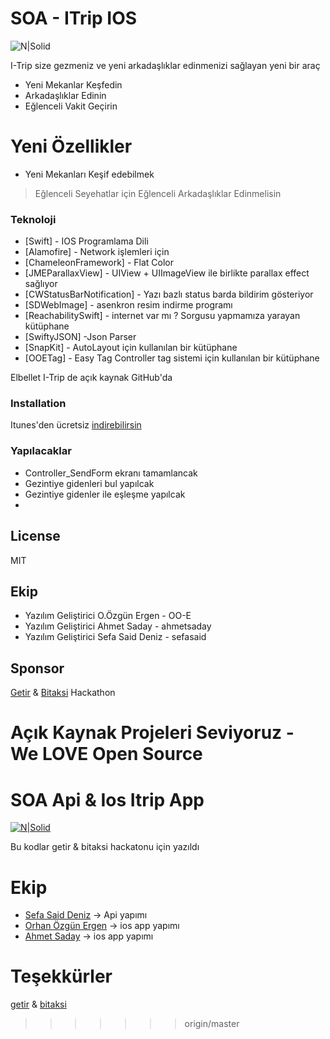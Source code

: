 # SOA - ITrip IOS

![N|Solid](https://www.tripdatabase.com/static/img/trip-logo.png)

I-Trip size gezmeniz ve yeni arkadaşlıklar edinmenizi sağlayan yeni bir araç

  - Yeni Mekanlar Keşfedin
  - Arkadaşlıklar Edinin
  - Eğlenceli Vakit Geçirin

# Yeni Özellikler

  - Yeni Mekanları Keşif edebilmek
 



 
> Eğlenceli Seyehatlar için Eğlenceli Arkadaşlıklar Edinmelisin 

### Teknoloji


* [Swift] - IOS Programlama Dili
* [Alamofire] - Network işlemleri için
* [ChameleonFramework] - Flat Color
* [JMEParallaxView] - UIView + UIImageView ile birlikte parallax effect sağlıyor
* [CWStatusBarNotification] - Yazı bazlı status barda bildirim gösteriyor
* [SDWebImage] - asenkron resim indirme programı
* [ReachabilitySwift] - internet var mı ? Sorgusu yapmamıza yarayan kütüphane
* [SwiftyJSON] -Json Parser
* [SnapKit] - AutoLayout için kullanılan bir kütüphane
* [OOETag] - Easy Tag Controller tag sistemi için kullanılan bir kütüphane

Elbellet I-Trip de açık kaynak GitHub'da

### Installation
Itunes'den ücretsiz [indirebilirsin](www.itunes.com)


### Yapılacaklar

 - Controller_SendForm ekranı tamamlancak
 - Gezintiye gidenleri bul yapılcak
 - Gezintiye gidenler ile eşleşme yapılcak
 - 

License
----

MIT 

Ekip
---
- Yazılım Geliştirici O.Özgün Ergen - OO-E
- Yazılım Geliştirici Ahmet Saday - ahmetsaday
- Yazılım Geliştirici Sefa Said Deniz - sefasaid

Sponsor
---
[Getir](https://getir.com/) & [Bitaksi](http://www.bitaksi.com/) Hackathon

**Açık Kaynak Projeleri Seviyoruz - We LOVE  Open Source**
=======
# SOA Api & Ios Itrip App

[![N|Solid](http://i.hizliresim.com/W00rVq.png)]()

Bu kodlar getir & bitaksi hackatonu için yazıldı

# Ekip

- [Sefa Said Deniz](https://www.linkedin.com/in/sefa-said-deniz/) -> Api yapımı
- [Orhan Özgün Ergen](https://www.linkedin.com/in/ooergen/) -> ios app yapımı
- [Ahmet Saday](https://www.linkedin.com/in/ahmet-saday-1779b97b/) -> ios app yapımı


# Teşekkürler
[getir](https://getir.com/) & [bitaksi](http://www.bitaksi.com/)

>>>>>>> origin/master
